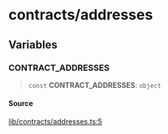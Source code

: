 # contracts/addresses

## Variables

### CONTRACT\_ADDRESSES

> `const` **CONTRACT\_ADDRESSES**: `object`

#### Source

[lib/contracts/addresses.ts:5](https://github.com/PufferFinance/puffer-sdk/blob/4dadb8f49937bb2533b19e1e434d0fbb731c090f/lib/contracts/addresses.ts#L5)
